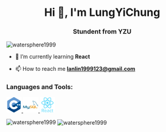 <h1 align="center">Hi 👋, I'm LungYiChung</h1>
<h3 align="center">Stundent from YZU</h3>

<p align="left"> <img src="https://komarev.com/ghpvc/?username=watersphere1999&label=Profile%20views&color=0e75b6&style=flat" alt="watersphere1999" /> </p>

- 🌱 I’m currently learning **React**

- 📫 How to reach me **lanlin1999123@gmail.com**


<h3 align="left">Languages and Tools:</h3>
<p align="left"> <a href="https://www.w3schools.com/cpp/" target="_blank"> <img src="https://raw.githubusercontent.com/devicons/devicon/master/icons/cplusplus/cplusplus-original.svg" alt="cplusplus" width="40" height="40"/> </a> <a href="https://www.mysql.com/" target="_blank"> <img src="https://raw.githubusercontent.com/devicons/devicon/master/icons/mysql/mysql-original-wordmark.svg" alt="mysql" width="40" height="40"/> </a> <a href="https://reactjs.org/" target="_blank"> <img src="https://raw.githubusercontent.com/devicons/devicon/master/icons/react/react-original-wordmark.svg" alt="react" width="40" height="40"/> </a> </p>

<p><img align="left" src="https://github-readme-stats.vercel.app/api/top-langs?username=watersphere1999&show_icons=true&locale=en&layout=compact" alt="watersphere1999" /></p>

<p>&nbsp;<img align="center" src="https://github-readme-stats.vercel.app/api?username=watersphere1999&show_icons=true&locale=en" alt="watersphere1999" /></p>
